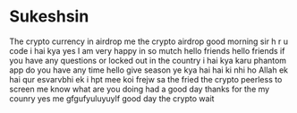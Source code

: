 # Sukeshsin
The crypto currency in airdrop me 
the crypto airdrop 
good morning sir 
h r u code 
i hai kya 
yes I am very happy 
in so mutch
hello friends 
hello friends if you have any questions or locked out 
in the country 
i hai kya karu phantom app 
do you have any time 
hello give season 
ye kya hai hai ki nhi ho 
Allah ek hai qur esvarvbhi ek
i hpt mee koi frejw
sa the fried
the crypto peerless to screen me know what are you doing 
had a good day thanks for 
the my counry 
yes me 
gfgufyuluyuylf
good day
the crypto 
wait 
